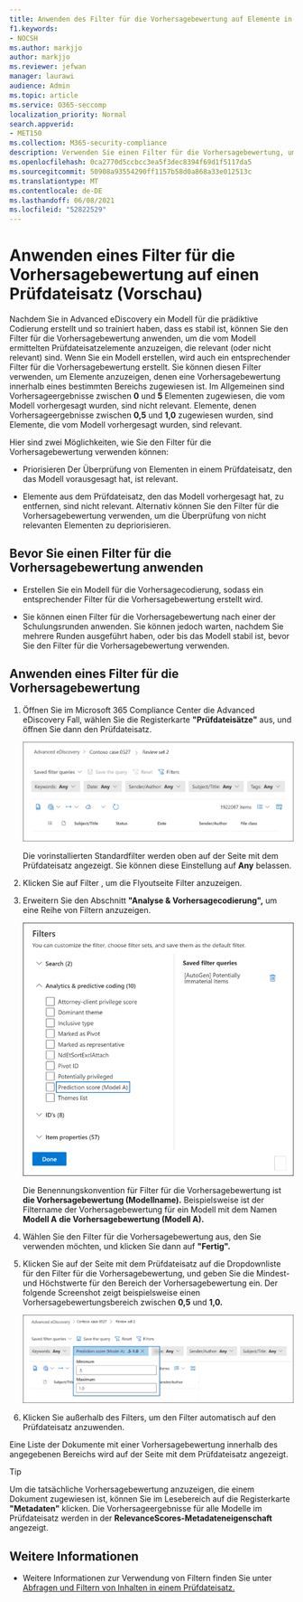 ```yaml
---
title: Anwenden des Filter für die Vorhersagebewertung auf Elemente in einem Prüfdateisatz
f1.keywords:
- NOCSH
ms.author: markjjo
author: markjjo
ms.reviewer: jefwan
manager: laurawi
audience: Admin
ms.topic: article
ms.service: O365-seccomp
localization_priority: Normal
search.appverid:
- MET150
ms.collection: M365-security-compliance
description: Verwenden Sie einen Filter für die Vorhersagebewertung, um Elemente anzuzeigen, die von einem vorhersagebasierten Codierungsmodell als relevant oder nicht relevant prognostiziert werden.
ms.openlocfilehash: 0ca2770d5ccbcc3ea5f3dec8394f69d1f5117da5
ms.sourcegitcommit: 50908a93554290ff1157b58d0a868a33e012513c
ms.translationtype: MT
ms.contentlocale: de-DE
ms.lasthandoff: 06/08/2021
ms.locfileid: "52822529"
---
```

# <a name="apply-a-prediction-score-filter-to-a-review-set-preview"></a>Anwenden eines Filter für die Vorhersagebewertung auf einen Prüfdateisatz (Vorschau)

Nachdem Sie in Advanced eDiscovery ein Modell für die prädiktive Codierung erstellt und so trainiert haben, dass es stabil ist, können Sie den Filter für die Vorhersagebewertung anwenden, um die vom Modell ermittelten Prüfdateisatzelemente anzuzeigen, die relevant (oder nicht relevant) sind. Wenn Sie ein Modell erstellen, wird auch ein entsprechender Filter für die Vorhersagebewertung erstellt. Sie können diesen Filter verwenden, um Elemente anzuzeigen, denen eine Vorhersagebewertung innerhalb eines bestimmten Bereichs zugewiesen ist. Im Allgemeinen sind Vorhersageergebnisse zwischen **0** und **5** Elementen zugewiesen, die vom Modell vorhergesagt wurden, sind nicht relevant. Elemente, denen Vorhersageergebnisse zwischen **0,5** und **1,0** zugewiesen wurden, sind Elemente, die vom Modell vorhergesagt wurden, sind relevant.

Hier sind zwei Möglichkeiten, wie Sie den Filter für die Vorhersagebewertung verwenden können:

- Priorisieren Der Überprüfung von Elementen in einem Prüfdateisatz, den das Modell vorausgesagt hat, ist relevant.

- Elemente aus dem Prüfdateisatz, den das Modell vorhergesagt hat, zu entfernen, sind nicht relevant. Alternativ können Sie den Filter für die Vorhersagebewertung verwenden, um die Überprüfung von nicht relevanten Elementen zu depriorisieren.

## <a name="before-you-apply-a-prediction-score-filter"></a>Bevor Sie einen Filter für die Vorhersagebewertung anwenden

- Erstellen Sie ein Modell für die Vorhersagecodierung, sodass ein entsprechender Filter für die Vorhersagebewertung erstellt wird.

- Sie können einen Filter für die Vorhersagebewertung nach einer der Schulungsrunden anwenden. Sie können jedoch warten, nachdem Sie mehrere Runden ausgeführt haben, oder bis das Modell stabil ist, bevor Sie den Filter für die Vorhersagebewertung verwenden.

## <a name="apply-a-prediction-score-filter"></a>Anwenden eines Filter für die Vorhersagebewertung

1. Öffnen Sie im Microsoft 365 Compliance Center die Advanced eDiscovery Fall, wählen Sie die Registerkarte **"Prüfdateisätze"** aus, und öffnen Sie dann den Prüfdateisatz.

   ![Klicken Sie auf "Filter", um die Flyoutseite "Filter" anzuzeigen.](..\media\PredictionScoreFilter0.png)   

   Die vorinstallierten Standardfilter werden oben auf der Seite mit dem Prüfdateisatz angezeigt. Sie können diese Einstellung auf **Any** belassen.

2. Klicken Sie auf Filter , um die Flyoutseite Filter anzuzeigen.  

3. Erweitern Sie den Abschnitt **"Analyse & Vorhersagecodierung",** um eine Reihe von Filtern anzuzeigen.

      ![Filter für die Vorhersagebewertung im Abschnitt "Analyse & Vorhersagecodierung"](..\media\PredictionScoreFilter1.png)

   Die Benennungskonvention für Filter für die Vorhersagebewertung ist **die Vorhersagebewertung (Modellname).** Beispielsweise ist der Filtername der Vorhersagebewertung für ein Modell mit dem Namen **Modell A** **die Vorhersagebewertung (Modell A).**

4. Wählen Sie den Filter für die Vorhersagebewertung aus, den Sie verwenden möchten, und klicken Sie dann auf **"Fertig".**

5. Klicken Sie auf der Seite mit dem Prüfdateisatz auf die Dropdownliste für den Filter für die Vorhersagebewertung, und geben Sie die Mindest- und Höchstwerte für den Bereich der Vorhersagebewertung ein. Der folgende Screenshot zeigt beispielsweise einen Vorhersagebewertungsbereich zwischen **0,5** und **1,0.**

   ![Mindest- und Höchstwerte für den Filter für die Vorhersagebewertung](..\media\PredictionScoreFilter2.png)

6. Klicken Sie außerhalb des Filters, um den Filter automatisch auf den Prüfdateisatz anzuwenden.

  Eine Liste der Dokumente mit einer Vorhersagebewertung innerhalb des angegebenen Bereichs wird auf der Seite mit dem Prüfdateisatz angezeigt. 

  > [!TIP]
  > Um die tatsächliche Vorhersagebewertung anzuzeigen, die einem Dokument zugewiesen ist, können Sie im Lesebereich auf die Registerkarte **"Metadaten"** klicken. Die Vorhersageergebnisse für alle Modelle im Prüfdateisatz werden in der **RelevanceScores-Metadateneigenschaft** angezeigt.

## <a name="more-information"></a>Weitere Informationen

- Weitere Informationen zur Verwendung von Filtern finden Sie unter [Abfragen und Filtern von Inhalten in einem Prüfdateisatz.](review-set-search.md)
